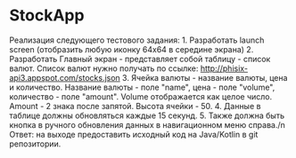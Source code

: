 # StockApp
Реализация следующего тестового задания:
    1. Разработать launch screen (отобразить любую иконку 64x64 в середине экрана)
    2. Разработать Главный экран - представляет собой таблицу - список валют. Список валют нужно получать по ссылке: http://phisix-api3.appspot.com/stocks.json
    3. Ячейка валюты - название валюты, цена и количество. Название валюты - поле "name", цена - поле "volume", количество - поле "amount". Volume отображается как целое число. Amount - 2 знака после запятой. Высота ячейки - 50.
    4. Данные в таблице должны обновляться каждые 15 секунд.
    5. Также должна быть кнопка в ручного обновления данных в навигационном меню справа./n
 
Ответ: на выходе предоставить исходный код на Java/Kotlin в git репозитории.
